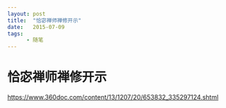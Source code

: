 ```yaml
---
layout: post
title:  "恰宓禅师禅修开示"
date:   2015-07-09
tags:
      - 随笔
---
```


# 恰宓禅师禅修开示


https://www.360doc.com/content/13/1207/20/653832_335297124.shtml





